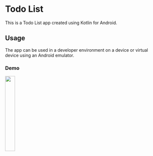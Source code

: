 # Todo List
This is a Todo List app created using Kotlin for Android.

## Usage
The app can be used in a developer environment on a device or virtual device using an Android emulator.

### Demo
<img src="https://media.giphy.com/media/Xx1EUt6xHH7ELPosy3/giphy.gif" width="25%" height="25%"/>

